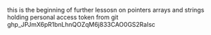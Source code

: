 this is the beginning of further lessosn on pointers arrays and strings
 holding personal access token from git 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
